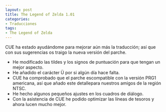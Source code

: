 ```yaml
---
layout: post
title: The Legend of Zelda 1.01
categories:
- Traducciones
tags:
- The Legend of Zelda
---
```

CUE ha estado ayudándome para mejorar aún más la traducción; así que con sus sugerencias os traigo la nueva versión del parche. 

*   He modificado las tildes y los signos de puntuación para que tengan un mejor aspecto.
*   He añadido el carácter Ü por si algún día hace falta.
*   CUE ha comprobado que el parche escompatible con la versión PRG1 americana, así que añado este detallepara nuestros amigos de la región NTSC.
*   He hecho algunos pequeños ajustes en los cuadros de diálogo.
*   Con la asistencia de CUE he podido optimizar las líneas de tesoros y ahora lucen mucho mejor.